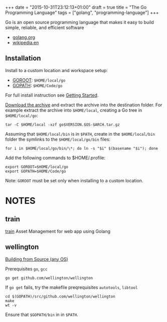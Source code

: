 +++
date = "2015-10-31T23:12:13+01:00"
draft = true
title = "The Go Programming Language"
tags = ["golang", "programming-language"]
+++

Go is an open source programming language that makes it easy to build simple,
reliable, and efficient software

* [golang.org](https://golang.org/)
* [wikipedia.en](https://en.wikipedia.org/wiki/Go_%28programming_language%29)

## Installation

Install to a custom location and workspace setup:

* [GOROOT](https://golang.org/doc/install#tarball): `$HOME/local/go`
* [GOPATH](https://golang.org/doc/code.html#GOPATH): `$HOME/Code/go`

For full install instruction see [Getting Started](https://golang.org/doc/install).

[Download the archive](https://golang.org/dl/) and extract the archive into the destination folder.
For example extract the archive into `$HOME/local`, creating a Go tree in `$HOME/local/go`:

    tar -C $HOME/local -xzf go$VERSION.$OS-$ARCH.tar.gz

Assuming that `$HOME/local/bin` is in `$PATH`,
create in the `$HOME/local/bin` folder the symlinks to the `$HOME/local/go/bin` files:

    for i in $HOME/local/go/bin/\*; do ln -s "$i" $(basename "$i"); done

Add the following commands to $HOME/.profile:

    export GOROOT=$HOME/local/go
    export GOPATH=$HOME/Code/go

Note: `GOROOT` must be set only when installing to a custom location.


# NOTES

## train
[train](https://github.com/shaoshing/train) Asset Management for web app using Golang

## wellington

[Building from Source (any OS)](http://getwt.io/docs/install/)

Prerequisites `go`, `gcc`

    go get github.com/wellington/wellington

If `go get` fails, try the makefile preqrequisites `autotools`, `libtool`

    cd $(GOPATH)/src/github.com/wellington/wellington
    make
    wt -v

Ensure that `$GOPATH/bin` in in `$PATH`.
